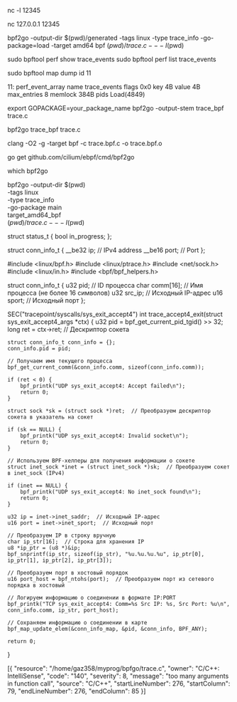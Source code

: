 nc -l 12345

nc 127.0.0.1 12345



bpf2go -output-dir $(pwd)/generated -tags linux -type trace_info -go-package=load -target amd64 bpf $(pwd)/trace.c -- -I$(pwd)


sudo bpftool perf show  trace_events
sudo bpftool perf list  trace_events

sudo bpftool map dump id 11




11: perf_event_array  name trace_events  flags 0x0
        key 4B  value 4B  max_entries 8  memlock 384B
        pids Load(4849)


export GOPACKAGE=your_package_name
bpf2go -output-stem trace_bpf trace.c

bpf2go trace_bpf trace.c



clang -O2 -g -target bpf -c trace.bpf.c -o trace.bpf.o

go get github.com/cilium/ebpf/cmd/bpf2go

which bpf2go


bpf2go -output-dir $(pwd) \
  -tags linux \
  -type trace_info \
  -go-package main \
  target_amd64_bpf \
  $(pwd)/trace.c -- -I$(pwd)


  struct status_t {
    bool in_progress;
};


struct conn_info_t {
    __be32 ip;  // IPv4 address
    __be16 port;  // Port
};



#include <linux/bpf.h>
#include <linux/ptrace.h>
#include <net/sock.h>
#include <linux/in.h>
#include <bpf/bpf_helpers.h>

struct conn_info_t {
    u32 pid;           // ID процесса
    char comm[16];     // Имя процесса (не более 16 символов)
    u32 src_ip;        // Исходный IP-адрес
    u16 sport;         // Исходный порт
};

SEC("tracepoint/syscalls/sys_exit_accept4")
int trace_accept4_exit(struct sys_exit_accept4_args *ctx) {
    u32 pid = bpf_get_current_pid_tgid() >> 32;
    long ret = ctx->ret;  // Дескриптор сокета

    struct conn_info_t conn_info = {};
    conn_info.pid = pid;

    // Получаем имя текущего процесса
    bpf_get_current_comm(&conn_info.comm, sizeof(conn_info.comm));

    if (ret < 0) {
        bpf_printk("UDP sys_exit_accept4: Accept failed\n");
        return 0;
    }

    struct sock *sk = (struct sock *)ret;  // Преобразуем дескриптор сокета в указатель на сокет

    if (sk == NULL) {
        bpf_printk("UDP sys_exit_accept4: Invalid socket\n");
        return 0;
    }

    // Используем BPF-хелперы для получения информации о сокете
    struct inet_sock *inet = (struct inet_sock *)sk;  // Преобразуем сокет в inet_sock (IPv4)

    if (inet == NULL) {
        bpf_printk("UDP sys_exit_accept4: No inet_sock found\n");
        return 0;
    }

    u32 ip = inet->inet_saddr;  // Исходный IP-адрес
    u16 port = inet->inet_sport;  // Исходный порт

    // Преобразуем IP в строку вручную
    char ip_str[16];  // Строка для хранения IP
    u8 *ip_ptr = (u8 *)&ip;
    bpf_snprintf(ip_str, sizeof(ip_str), "%u.%u.%u.%u", ip_ptr[0], ip_ptr[1], ip_ptr[2], ip_ptr[3]);

    // Преобразуем порт в хостовый порядок
    u16 port_host = bpf_ntohs(port);  // Преобразуем порт из сетевого порядка в хостовый

    // Логируем информацию о соединении в формате IP:PORT
    bpf_printk("TCP sys_exit_accept4: Comm=%s Src IP: %s, Src Port: %u\n", conn_info.comm, ip_str, port_host);

    // Сохраняем информацию о соединении в карте
    bpf_map_update_elem(&conn_info_map, &pid, &conn_info, BPF_ANY);

    return 0;
}


[{
	"resource": "/home/gaz358/myprog/bpfgo/trace.c",
	"owner": "C/C++: IntelliSense",
	"code": "140",
	"severity": 8,
	"message": "too many arguments in function call",
	"source": "C/C++",
	"startLineNumber": 276,
	"startColumn": 79,
	"endLineNumber": 276,
	"endColumn": 85
}]
